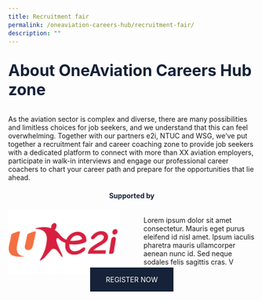 ```yaml
---
title: Recruitment fair
permalink: /oneaviation-careers-hub/recruitment-fair/
description: ""
---
```

<div>
<p style="color: #152238; font-size: 2rem;font-weight :bold;">About OneAviation Careers Hub zone</p>
<p style="font-size:normal;">As the aviation sector is complex and diverse, there are many possibilities and limitless choices for job seekers, and we understand that this can feel overwhelming. Together with our partners e2i, NTUC and WSG, we’ve put together a recruitment fair and career coaching zone to provide job seekers with a dedicated platform to connect with more than XX aviation employers, participate in walk-in interviews and engage our professional career coachers to chart your career path and prepare for the opportunities that lie ahead.&nbsp;</p>

<h4 style="color: #152238; text-align: center; font-weight : bold;">Supported by</h4>

<div style="display: flex; flex-direction: row;">
	<div style="flex: 50%; padding-right: 1.5rem;"><img src="/images/e2iimg.png" alt="hero"></div>
	<div style="flex: 50%; padding-left: 1.5rem;">	<p style="font-size:normal;">Lorem ipsum dolor sit amet consectetur. Mauris eget purus eleifend id nisl amet. Ipsum iaculis pharetra mauris ullamcorper aenean nunc id. Sed neque sodales felis sagittis cras. V</p></div>
	</div>
</div>

<center><a style="padding: 1rem; padding-left: 2rem; padding-right: 2rem; background: #152238; color: white;border-radius: 0; text-decoration:none;" href="">REGISTER NOW</a></center>
